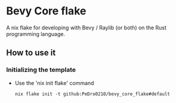 # Bevy Core flake

A nix flake for developing with Bevy / Raylib (or both) on the Rust programming language.


## How to use it

### Initializing the template

- Use the 'nix init flake' command
  ```fish
  nix flake init -t github:PeDro0210/bevy_core_flake#default
  ```



